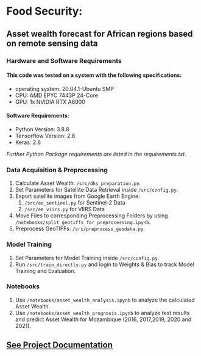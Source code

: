 # Food Security:
## Asset wealth forecast for African regions based on remote sensing data

### Hardware and Software Requirements
#### This code was tested on a system with the following specifications:
- operating system: 20.04.1-Ubuntu SMP
- CPU: AMD EPYC 7443P 24-Core
- GPU: 1x NVIDIA RTX A6000

#### Software Requirements:
- Python Version: 3.8.8
- Tensorflow Version: 2.8
- Keras: 2.8

*Further Python Package requirements are listed in the requirements.txt.*

### Data Acquisition & Preprocessing

1. Calculate Asset Wealth: ```/src/dhs_preparation.py```.
2. Set Parameters for Satellite Data Retrieval inside ```/src/config.py```.
3. Export satellite images from Google Earth Engine:
   1. ```/src/ee_sentinel.py``` for Sentinel-2 Data
   2. ```/src/ee_viirs.py``` for VIIRS Data
4. Move Files to corresponding Preprocessing Folders by using ```/notebooks/split_geotiffs_for_preprocessing.ipynb```.
5. Preprocess GeoTIFFs: ```/src/preprocess_geodata.py```.

### Model Training

1. Set Parameters for Model Training inside ```/src/config.py```.
2. Run ```/src/train_directly.py``` and login to Weights & Bias to track Model Training and Evaluation. 

### Notebooks

1. Use ```/notebooks/asset_wealth_analysis.ipynb``` to analyze the calculated Asset Wealth.
2. Use ```/notebooks/asset_wealth_prognosis.ipynb``` to analyze test results and predict 
Asset Wealth for Mozambique (2016, 2017,2019, 2020 and 2021).

## [See Project Documentation](code_documentation.pdf)
